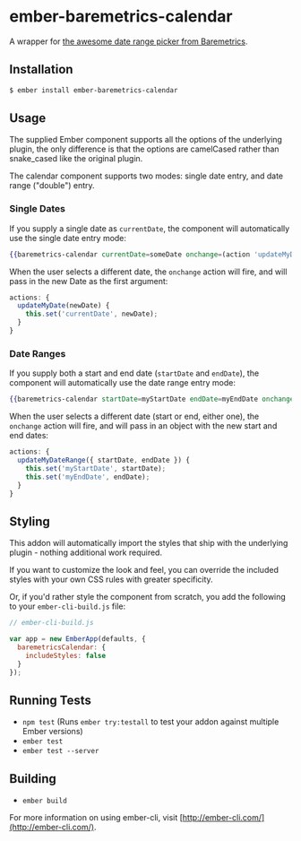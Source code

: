 # ember-baremetrics-calendar

A wrapper for [the awesome date range picker from Baremetrics](https://github.com/Baremetrics/calendar).

## Installation

```sh
$ ember install ember-baremetrics-calendar
```

## Usage

The supplied Ember component supports all the options of the underlying plugin,
the only difference is that the options are camelCased rather than snake_cased
like the original plugin.

The calendar component supports two modes: single date entry, and date range
("double") entry.

### Single Dates

If you supply a single date as `currentDate`, the component will automatically
use the single date entry mode:

```hbs
{{baremetrics-calendar currentDate=someDate onchange=(action 'updateMyDate')}}
```

When the user selects a different date, the `onchange` action will fire, and
will pass in the new Date as the first argument:

```js
actions: {
  updateMyDate(newDate) {
    this.set('currentDate', newDate);
  }
}
```

### Date Ranges

If you supply both a start and end date (`startDate` and `endDate`), the
component will automatically use the date range entry mode:

```hbs
{{baremetrics-calendar startDate=myStartDate endDate=myEndDate onchange=(action 'updateMyDateRange')}}
```

When the user selects a different date (start or end, either one), the
`onchange` action will fire, and will pass in an object with the new start and
end dates:

```js
actions: {
  updateMyDateRange({ startDate, endDate }) {
    this.set('myStartDate', startDate);
    this.set('myEndDate', endDate);
  }
}
```

## Styling

This addon will automatically import the styles that ship with the underlying
plugin - nothing additional work required.

If you want to customize the look and feel, you can override the included styles
with your own CSS rules with greater specificity.

Or, if you'd rather style the component from scratch, you add the following to
your `ember-cli-build.js` file:

```js
// ember-cli-build.js

var app = new EmberApp(defaults, {
  baremetricsCalendar: {
    includeStyles: false
  }
});
```

## Running Tests

* `npm test` (Runs `ember try:testall` to test your addon against multiple Ember versions)
* `ember test`
* `ember test --server`

## Building

* `ember build`

For more information on using ember-cli, visit [http://ember-cli.com/](http://ember-cli.com/).
